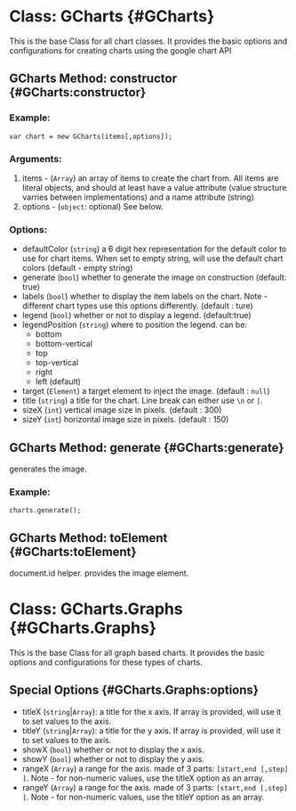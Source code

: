 Class: GCharts {#GCharts}
==========================================
This is the base Class for all chart classes. It provides the basic options and configurations for creating charts using the google chart API

GCharts Method: constructor {#GCharts:constructor}
---------------------------------
### Example:

	var chart = new GCharts(items[,options]);

### Arguments:

1. items - (`Array`) an array of items to create the chart from. All items are literal objects, and should at least have a value attribute (value structure varries between implementations) and a name attribute (string)
1. options - (`object`: optional) See below.

### Options:

* defaultColor (`string`) a  6 digit hex representation for the default color to use for chart items. When set to empty string, will use the default chart colors (default - empty string)
* generate (`bool`) whether to generate the image on construction (default: true)
* labels (`bool`) whether to display the item labels on the chart. Note - different chart types use this options differently. (default : ture)
* legend (`bool`) whether or not to display a legend. (default:true)
* legendPosition (`string`) where to position the legend. can be:
    * bottom
    * bottom-vertical
    * top
    * top-vertical
    * right
    * left (default)
* target (`Element`) a target element to inject the image. (default : `null`)
* title (`string`) a title for the chart. Line break can either use `\n` or `|`.
* sizeX (`int`) vertical image size in pixels. (default : 300)
* sizeY (`int`) horizontal image size in pixels. (default : 150)

GCharts Method: generate {#GCharts:generate}
------------------------
generates the image.
### Example:

    charts.generate();
    
GCharts Method: toElement {#GCharts:toElement}
---------------
document.id helper. provides the image element.

Class: GCharts.Graphs {#GCharts.Graphs}
==========================================
This is the base Class for all graph based charts. It provides the basic options and configurations for these types of charts.

Special Options {#GCharts.Graphs:options}
-------------------
* titleX (`string`|`Array`): a title for the x axis. If array is provided, will use it to set values to the axis.
* titleY (`string`|`Array`): a title for the y axis. If array is provided, will use it to set values to the axis.
* showX (`bool`) whether or not to display the x axis.
* showY (`bool`) whether or not to display the y axis.
* rangeX (`Array`) a range for the axis. made of 3 parts: `[start,end [,step] ]`. Note - for non-numeric values, use the titleX option as an array.
* rangeY (`Array`) a range for the axis. made of 3 parts: `[start,end [,step] ]`. Note - for non-numeric values, use the titleY option as an array.